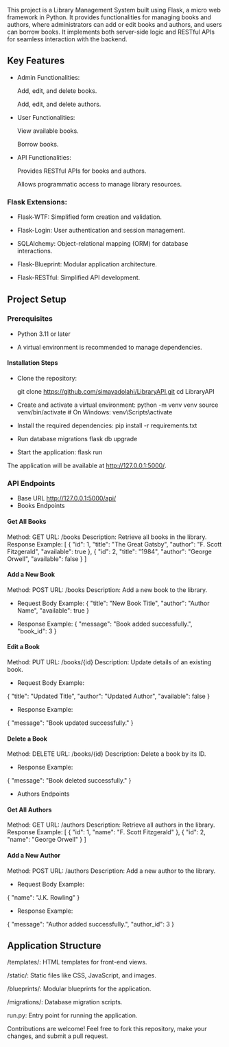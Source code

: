 This project is a Library Management System built using Flask, a micro web framework in Python. It provides functionalities for managing books and authors, where administrators can add or edit books and authors, and users can borrow books. It implements both server-side logic and RESTful APIs for seamless interaction with the backend.

## Key Features

- Admin Functionalities:

  Add, edit, and delete books.

  Add, edit, and delete authors.

- User Functionalities:

  View available books.

  Borrow books.

- API Functionalities:

  Provides RESTful APIs for books and authors.

  Allows programmatic access to manage library resources.

### Flask Extensions:

- Flask-WTF: Simplified form creation and validation.

- Flask-Login: User authentication and session management.

- SQLAlchemy: Object-relational mapping (ORM) for database interactions.

- Flask-Blueprint: Modular application architecture.

- Flask-RESTful: Simplified API development.

## Project Setup

### Prerequisites

- Python 3.11 or later

- A virtual environment is recommended to manage dependencies.

#### Installation Steps

- Clone the repository:

  git clone https://github.com/simayadolahi/LibraryAPI.git
  cd LibraryAPI

- Create and activate a virtual environment:
  python -m venv venv
  source venv/bin/activate   # On Windows: venv\Scripts\activate
- Install the required dependencies:
  pip install -r requirements.txt
- Run database migrations
  flask db upgrade
- Start the application:
  flask run

The application will be available at http://127.0.0.1:5000/.

### API Endpoints

- Base URL
 http://127.0.0.1:5000/api/
- Books Endpoints
#### Get All Books
Method: GET
URL: /books
Description: Retrieve all books in the library.
Response Example:
[
    {
        "id": 1,
        "title": "The Great Gatsby",
        "author": "F. Scott Fitzgerald",
        "available": true
    },
    {
        "id": 2,
        "title": "1984",
        "author": "George Orwell",
        "available": false
    }
]
#### Add a New Book
Method: POST
URL: /books
Description: Add a new book to the library.
- Request Body Example:
{
    "title": "New Book Title",
    "author": "Author Name",
    "available": true
}

- Response Example:
{
    "message": "Book added successfully.",
    "book_id": 3
}

#### Edit a Book
Method: PUT
URL: /books/{id}
Description: Update details of an existing book.

- Request Body Example:

{
    "title": "Updated Title",
    "author": "Updated Author",
    "available": false
}

- Response Example:

{
    "message": "Book updated successfully."
}

#### Delete a Book
Method: DELETE
URL: /books/{id}
Description: Delete a book by its ID.

- Response Example:

{
    "message": "Book deleted successfully."
}

- Authors Endpoints
#### Get All Authors
Method: GET
URL: /authors
Description: Retrieve all authors in the library.
Response Example:
[
    {
        "id": 1,
        "name": "F. Scott Fitzgerald"
    },
    {
        "id": 2,
        "name": "George Orwell"
    }
]

#### Add a New Author
Method: POST
URL: /authors
Description: Add a new author to the library.

- Request Body Example:

{
    "name": "J.K. Rowling"
}

- Response Example:

{
    "message": "Author added successfully.",
    "author_id": 3
}

## Application Structure

/templates/: HTML templates for front-end views.

/static/: Static files like CSS, JavaScript, and images.

/blueprints/: Modular blueprints for the application.

/migrations/: Database migration scripts.

run.py: Entry point for running the application.

Contributions are welcome! Feel free to fork this repository, make your changes, and submit a pull request.


